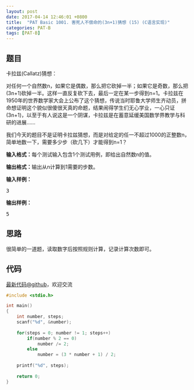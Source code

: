```yaml
---
layout: post
date: 2017-04-14 12:46:01 +0800
title:  "PAT Basic 1001. 害死人不偿命的(3n+1)猜想 (15) (C语言实现)"
categories: PAT-B
tags: [PAT-B]
---
```


## 题目

<div id="problemContent">
<p>卡拉兹(Callatz)猜想：</p>
<p>对任何一个自然数n，如果它是偶数，那么把它砍掉一半；如果它是奇数，那么把(3n+1)砍掉一半。这样一直反复砍下去，最后一定在某一步得到n=1。卡拉兹在1950年的世界数学家大会上公布了这个猜想，传说当时耶鲁大学师生齐动员，拼命想证明这个貌似很傻很天真的命题，结果闹得学生们无心学业，一心只证(3n+1)，以至于有人说这是一个阴谋，卡拉兹是在蓄意延缓美国数学界教学与科研的进展……
</p>
<p>我们今天的题目不是证明卡拉兹猜想，而是对给定的任一不超过1000的正整数n，简单地数一下，需要多少步（砍几下）才能得到n=1？

<p><b>输入格式：</b>每个测试输入包含1个测试用例，即给出自然数n的值。</p>
<p><b>输出格式：</b>输出从n计算到1需要的步数。</p>
<b>输入样例：</b><pre>
3
</pre>
<b>输出样例：</b><pre>
5
</pre>
</p></div>

## 思路

很简单的一道题，读取数字后按照规则计算，记录计算次数即可。


## 代码

[最新代码@github](https://github.com/OliverLew/PAT/blob/master/PATBasic/1001.c)，欢迎交流
```c
#include <stdio.h>

int main()
{
    int number, steps;
    scanf("%d", &number);
    
    for(steps = 0; number != 1; steps++) 
        if(number % 2 == 0)     
			number /= 2;
        else
			number = (3 * number + 1) / 2;
    
    printf("%d", steps);
    
    return 0;
}

```